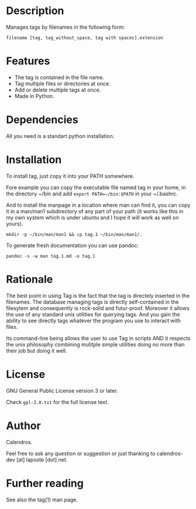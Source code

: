 Description
===========

Manages tags by filenames in the following form:

    filename [tag, tag_without_space, tag with spaces].extension

Features
========

- The tag is contained in the file name.
- Tag multiple files or directories at once.
- Add or delete multiple tags at once.
- Made in Python.

Dependencies
============

All you need is a standart python installation.

Installation
============

To install tag, just copy it into your PATH somewhere.

Fore example you can copy the executable file named tag in your home, in the
directory ~/bin and add `export PATH=~/bin:$PATH` in your ~/.bashrc.

And to install the manpage in a location where man can find it, you can copy
it in a man/man1 subdirectory of any part of your path (it works like this in
my own system which is under ubuntu and I hope it will work as well on yours).

    mkdir -p ~/bin/man/man1 && cp tag.1 ~/bin/man/man1/.

To generate fresh documentation you can use pandoc:

    pandoc -s -w man tag.1.md -o tag.1

Rationale
=========

The best point in using Tag is the fact that the tag is directely inserted in
the filenames. The database managing tags is directly self-contained in the
filesytem and consequently is rock-solid and futur-proof. Moreover it allows
the use of any standard unix utilities for querying tags. And you gain the
ability to see directly tags whatever the program you use to interact with
files.

Its command-line being allows the user to use Tag in scripts AND it respects
the unix philosophy combining mulitple simple utilities doing no more than
their job but doing it well.

License
=======

GNU General Public License version 3 or later.

Check `gpl-3.0.txt` for the full license text.

Author
======

Calendros.

Feel free to ask any question or suggestion or just thanking to
calendros-dev [at] laposte [dot] net.

Further reading
===============

See also the tag(1) man page.

